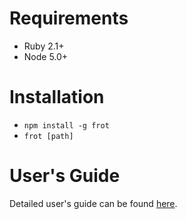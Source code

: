 # Requirements

- Ruby 2.1+
- Node 5.0+

# Installation

- `npm install -g frot`
- `frot [path]`

# User's Guide

Detailed user's guide can be found [here](https://github.com/dmitriiivashko/frontend-boilerplate/blob/master/README.md).
